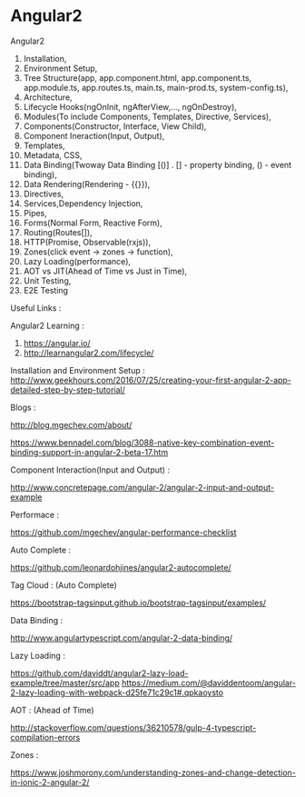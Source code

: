 # Angular2

Angular2

1. Installation,
2. Environment Setup,
3. Tree Structure(app, app.component.html, app.component.ts, app.module.ts, app.routes.ts, main.ts, main-prod.ts, system-config.ts),
4. Architecture,
5. Lifecycle Hooks(ngOnInit, ngAfterView,..., ngOnDestroy),
6. Modules(To include Components, Templates, Directive, Services),
7. Components(Constructor, Interface, View Child),
8. Component Ineraction(Input, Output),
9. Templates,
10. Metadata, CSS,
11. Data Binding(Twoway Data Binding [()] . [] - property binding, () - event binding),
12. Data Rendering(Rendering - {{}}),
13. Directives,
14. Services,Dependency Injection,
15. Pipes,
16. Forms(Normal Form, Reactive Form),
17. Routing(Routes[]),
18. HTTP(Promise, Observable(rxjs)),
19. Zones(click event -> zones -> function),
20. Lazy Loading(performance),
21. AOT vs JIT(Ahead of Time  vs Just in Time),
22. Unit Testing,
23. E2E Testing


Useful Links :

Angular2 Learning :
  1. https://angular.io/
  2. http://learnangular2.com/lifecycle/
  
Installation and Environment Setup :
http://www.geekhours.com/2016/07/25/creating-your-first-angular-2-app-detailed-step-by-step-tutorial/

Blogs :

http://blog.mgechev.com/about/ 

https://www.bennadel.com/blog/3088-native-key-combination-event-binding-support-in-angular-2-beta-17.htm

Component Interaction(Input and Output) :

http://www.concretepage.com/angular-2/angular-2-input-and-output-example

Performace :

https://github.com/mgechev/angular-performance-checklist
  
Auto Complete :

https://github.com/leonardohjines/angular2-autocomplete/
 
Tag Cloud : (Auto Complete)

https://bootstrap-tagsinput.github.io/bootstrap-tagsinput/examples/
 
Data Binding :

http://www.angulartypescript.com/angular-2-data-binding/
 
Lazy Loading :

https://github.com/daviddt/angular2-lazy-load-example/tree/master/src/app
https://medium.com/@daviddentoom/angular-2-lazy-loading-with-webpack-d25fe71c29c1#.qpkaoysto
 
AOT : (Ahead of Time)

http://stackoverflow.com/questions/36210578/gulp-4-typescript-compilation-errors 

Zones :

https://www.joshmorony.com/understanding-zones-and-change-detection-in-ionic-2-angular-2/
